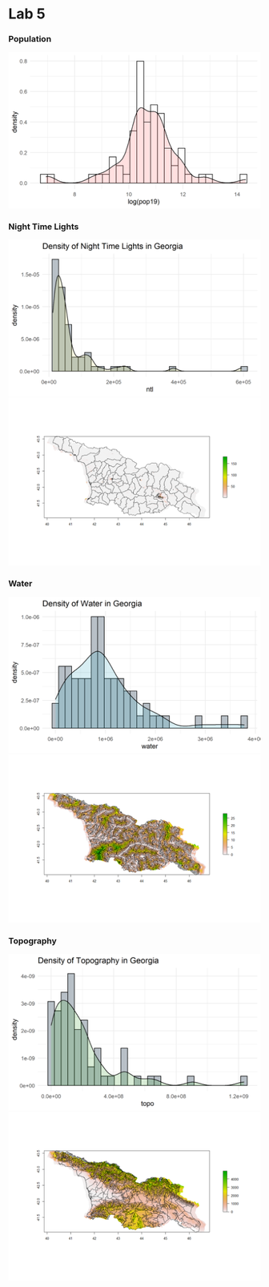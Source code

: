 # Lab 5 
### Population
![](popdensitygraph.png)

### Night Time Lights
![](ntldensitygraph.png)
![](ntlspatialgraph.png)

### Water
![](waterdensitygraph.png)
![](waterspatialgraph.png)

### Topography
![](topodensitygraph.png)
![](topospatialgraph.png)
